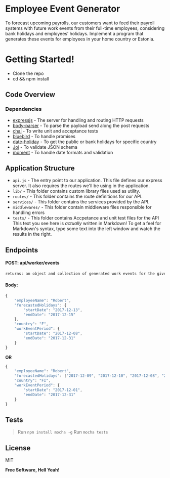 # Employee Event Generator

To forecast upcoming payrolls, our customers want to feed their payroll systems with future work events from their full-time employees, considering bank holidays and employees’ holidays. Implement a program that generates these events for employees in your home country or Estonia.

# Getting Started!

  - Clone the repo
  - cd && npm install

## Code Overview

### Dependencies
- [expressjs](https://github.com/expressjs/express) - The server for handling and routing HTTP requests
- [body-parser](https://www.npmjs.com/package/body-parser) - To parse the payload send along the post requests
- [chai](https://www.npmjs.com/package/chai) - To write unit and acceptance tests
- [bluebird](https://www.npmjs.com/package/bluebird) - To handle promises
- [date-holiday](https://www.npmjs.com/package/date-holidays) - To get the public or bank holidays for specific country
- [Joi](https://www.npmjs.com/package/joi) - To validate JSON schema
- [moment](https://www.npmjs.com/package/moment) - To handle date formats and validation
 
## Application Structure

- `api.js` - The entry point to our application. This file defines our express server. It also requires the routes we'll be using in the application.
- `lib/` - This folder contains custom library files used as utility.
- `routes/` - This folder contains the route definitions for our API.
- `services/` - This folder contains the services provided by the API.
- `middlewares/` - This folder contain middleware files responsible for handling errors
- `tests/` - This folder contains Accpetance and unit test files for the API
This text you see here is *actually* written in Markdown! To get a feel for Markdown's syntax, type some text into the left window and watch the results in the right.

## Endpoints

#### POST: api/worker/events

```sh
returns: an object and collection of generated work events for the given period including forecasted holidays and weekend as an object
```
#### Body: 
```` javascript
{
    "employeeName": "Robert",
    "forecastedHolidays": {
        "startDate": "2017-12-13",
        "endDate": "2017-12-15"
    },
    "country": "F",
    "workEventPeriod": {
        "startDate": "2017-12-08",
        "endDate": "2017-12-31"
    }
}

````
**OR**

```` javascript
{
    "employeeName": "Robert",
    "forecastedHolidays": ["2017-12-09", "2017-12-10", "2017-12-08", "2017-12-11","2017-12-28"],
    "country": "FI",
    "workEventPeriod": {
        "startDate": "2017-12-01",
        "endDate": "2017-12-31"
    }
}

````

## Tests
> Run `npm install mocha -g`
> Run `mocha tests`

License
----

MIT


**Free Software, Hell Yeah!**
